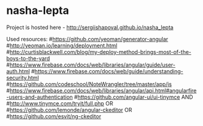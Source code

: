 # nasha-lepta

Project is hosted here - http://sergiishapoval.github.io/nasha_lepta

Used resources:
#https://github.com/yeoman/generator-angular
#http://yeoman.io/learning/deployment.html
#http://curtisblackwell.com/blog/my-deploy-method-brings-most-of-the-boys-to-the-yard
#https://www.firebase.com/docs/web/libraries/angular/guide/user-auth.html
#https://www.firebase.com/docs/web/guide/understanding-security.html
#https://github.com/codeschool/NoteWrangler/tree/master/app/js
#https://www.firebase.com/docs/web/libraries/angular/api.html#angularfire-users-and-authentication
#https://github.com/angular-ui/ui-tinymce
AND
#http://www.tinymce.com/tryit/full.php
OR
#https://github.com/lemonde/angular-ckeditor
OR
#https://github.com/esvit/ng-ckeditor
